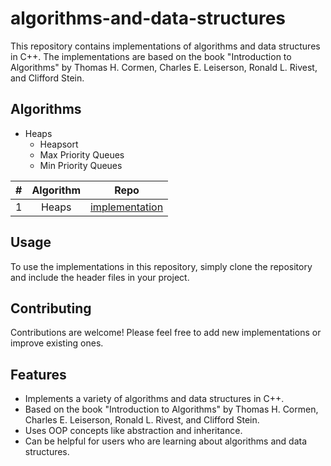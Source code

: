 # algorithms-and-data-structures

This repository contains implementations of algorithms and data structures in C++. The implementations are based on the book "Introduction to Algorithms" by Thomas H. Cormen, Charles E. Leiserson, Ronald L. Rivest, and Clifford Stein.

## Algorithms
- Heaps 
    * Heapsort
    * Max Priority Queues
    * Min Priority Queues


|  #  | Algorithm                                | Repo          |
|-----|:----------------------------------------:|:-------------:|
|1 |Heaps|[implementation](link)|

## Usage
To use the implementations in this repository, simply clone the repository and include the header files in your project.

## Contributing
Contributions are welcome! Please feel free to add new implementations or improve existing ones.

## Features
- Implements a variety of algorithms and data structures in C++.
- Based on the book "Introduction to Algorithms" by Thomas H. Cormen, Charles E. Leiserson, Ronald L. Rivest, and Clifford Stein.
- Uses OOP concepts like abstraction and inheritance.
- Can be helpful for users who are learning about algorithms and data structures.